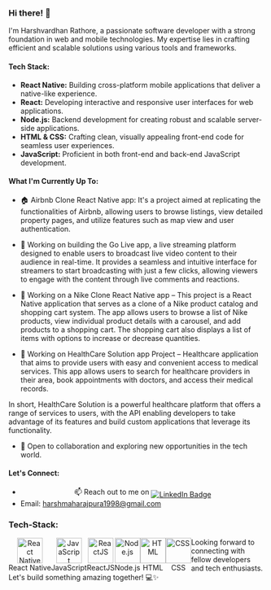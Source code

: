 <div align="center">
  <img src="https://komarev.com/ghpvc/?username=Riser17&style=flat-square&color=blue" alt=""/>
</div>

### Hi there! 👋

I'm Harshvardhan Rathore, a passionate software developer with a strong foundation in web and mobile technologies. My expertise lies in crafting efficient and scalable solutions using various tools and frameworks.

#### Tech Stack:

- **React Native:** Building cross-platform mobile applications that deliver a native-like experience.
- **React:** Developing interactive and responsive user interfaces for web applications.
- **Node.js:** Backend development for creating robust and scalable server-side applications.
- **HTML & CSS:** Crafting clean, visually appealing front-end code for seamless user experiences.
- **JavaScript:** Proficient in both front-end and back-end JavaScript development.

#### What I'm Currently Up To:
- 🏠 Airbnb Clone React Native app: It's a project aimed at replicating the functionalities of Airbnb, allowing users to browse listings, view detailed property pages, and utilize features such as map view and user authentication.
  
- 🔴 Working on building the Go Live app, a live streaming platform designed to enable users to broadcast live video content to their audience in real-time. It provides a seamless and intuitive interface for streamers to start broadcasting with just a few clicks, allowing viewers to engage with the content through live comments and reactions.

- 👟 Working on a Nike Clone React Native app – This project is a React Native application that serves as a clone of a Nike product catalog and shopping cart system. The app allows users to browse a list of Nike products, view individual product details with a carousel, and add products to a shopping cart. The shopping cart also displays a list of items with options to increase or decrease quantities.

- 🏥  Working on HealthCare Solution app Project – Healthcare application that aims to provide users with easy and convenient access to medical services. This app allows users to search for healthcare providers in their area, book appointments with doctors, and access their medical records.

In short, HealthCare Solution is a powerful healthcare platform that offers a range of services to users, with the API enabling developers to take advantage of its features and build custom applications that leverage its functionality.
- 💬 Open to collaboration and exploring new opportunities in the tech world.

#### Let's Connect:

- <div style="text-align: center;" >📫 Reach out to me on <a  href="https://www.linkedin.com/in/harshvardhan-rathore-a19170190/">
    <img align="middle" class="width: 50%" src="https://img.shields.io/badge/LinkedIn-blue?style=for-the-badge&logo=linkedin&logoColor=white" alt="LinkedIn Badge"/>
  </a></div>
- Email: harshmaharajpura1998@gmail.com

### Tech-Stack:
<span class="display: flex" style="display: flex,background-color:'red'">
  <div style="text-align: center; float:left">
    <img src="https://img.icons8.com/color/452/react-native.png" alt="React Native" style="width: 50px; height: auto;">
    <div>React Native</div>
  </div>
  <div style="text-align: center;float:left">
    <img src="https://img.icons8.com/color/452/javascript.png" alt="JavaScript" style="width: 50px; height: auto;">
    <div>JavaScript</div>
  </div>
  <div style="text-align: center;float:left">
    <img src="https://img.icons8.com/color/452/react-native.png" alt="ReactJS" style="width: 50px; height: auto;">
    <div>ReactJS</div>
  </div>
  <div style="text-align: center;float:left">
    <img src="https://img.icons8.com/color/452/nodejs.png" alt="Node.js" style="width: 50px; height: auto;">
    <div>Node.js</div>
  </div>
  <div style="text-align: center;float:left">
    <img src="https://img.icons8.com/color/452/html-5.png" alt="HTML" style="width: 50px; height: auto;">
    <div>HTML</div>
  </div>
  <div style="text-align: center;float:left">
    <img src="https://img.icons8.com/color/452/css3.png" alt="CSS" style="width: 50px; height: auto;">
    <div>CSS</div>
  </div>
</span>



Looking forward to connecting with fellow developers and tech enthusiasts. Let's build something amazing together! 💻✨
